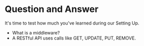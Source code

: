 # Question and Answer

It's time to test how much you've learned during our Setting Up.

- What is a middleware?
- A RESTful API uses calls like GET, UPDATE, PUT, REMOVE.
